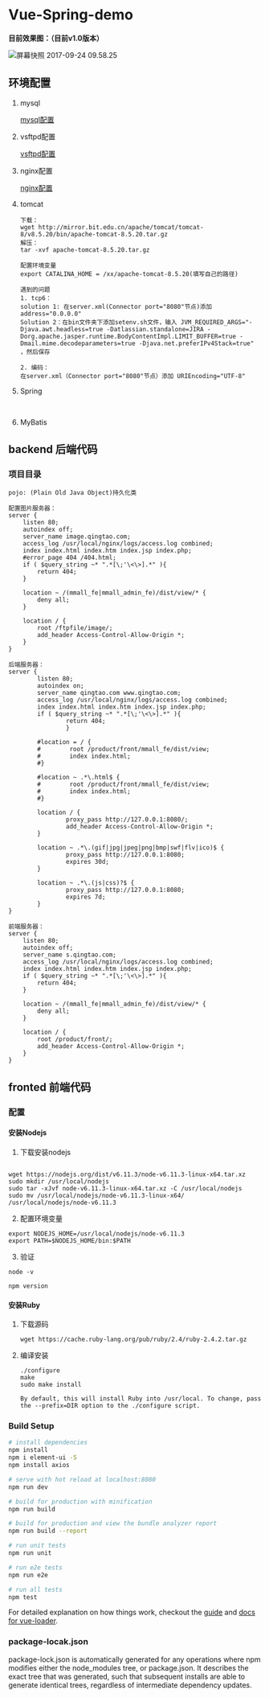 # Vue-Spring-demo

**目前效果图：（目前v1.0版本）**

![屏幕快照 2017-09-24 09.58.25](https://ws4.sinaimg.cn/large/006tNc79ly1fjya8noqzcj31kw0zkn67.jpg)




## 环境配置
1. mysql

   [mysql配置](http://learning.happymmall.com/mysql/mysqlconfig/)

2. vsftpd配置

   [vsftpd配置](http://learning.happymmall.com/vsftpdconfig/)

3. nginx配置

   [nginx配置](http://learning.happymmall.com/nginx/linux_conf/)


4. tomcat

   ```
   下载：
   wget http://mirror.bit.edu.cn/apache/tomcat/tomcat-8/v8.5.20/bin/apache-tomcat-8.5.20.tar.gz
   解压：
   tar -xvf apache-tomcat-8.5.20.tar.gz

   配置环境变量
   export CATALINA_HOME = /xx/apache-tomcat-8.5.20(填写自己的路径)

   遇到的问题
   1. tcp6：
   solution 1: 在server.xml(Connector port="8080"节点)添加address="0.0.0.0"
   Solution 2：在bin文件夹下添加setenv.sh文件，输入 JVM_REQUIRED_ARGS="-Djava.awt.headless=true -Datlassian.standalone=JIRA -Dorg.apache.jasper.runtime.BodyContentImpl.LIMIT_BUFFER=true -Dmail.mime.decodeparameters=true -Djava.net.preferIPv4Stack=true" ，然后保存

   2. 编码：
   在server.xml（Connector port="8080"节点）添加 URIEncoding="UTF-8"
   ```

5. Spring

   ​

6. MyBatis



## backend 后端代码

### 项目目录
```
pojo: (Plain Old Java Object)持久化类
```


   ```
   配置图片服务器：
   server {
       listen 80;
       autoindex off;
       server_name image.qingtao.com;
       access_log /usr/local/nginx/logs/access.log combined;
       index index.html index.htm index.jsp index.php;
       #error_page 404 /404.html;
       if ( $query_string ~* ".*[\;'\<\>].*" ){
           return 404;
       }

       location ~ /(mmall_fe|mmall_admin_fe)/dist/view/* {
           deny all;
       }

       location / {
           root /ftpfile/image/;
           add_header Access-Control-Allow-Origin *;
       }
   }

   后端服务器：
   server {
           listen 80;
           autoindex on;
           server_name qingtao.com www.qingtao.com;
           access_log /usr/local/nginx/logs/access.log combined;
           index index.html index.htm index.jsp index.php;
           if ( $query_string ~* ".*[\;'\<\>].*" ){
                   return 404;
                   }

           #location = / {
           #        root /product/front/mmall_fe/dist/view;
           #        index index.html;
           #}

           #location ~ .*\.html$ {
           #        root /product/front/mmall_fe/dist/view;
           #        index index.html;
           #}
           
           location / {
                   proxy_pass http://127.0.0.1:8080/;
                   add_header Access-Control-Allow-Origin *;
           }

           location ~ .*\.(gif|jpg|jpeg|png|bmp|swf|flv|ico)$ {
                   proxy_pass http://127.0.0.1:8080;
                   expires 30d;
           }

           location ~ .*\.(js|css)?$ {
                   proxy_pass http://127.0.0.1:8080;
                   expires 7d;
           }
   }

   前端服务器：
   server {
       listen 80;
       autoindex off;
       server_name s.qingtao.com;
       access_log /usr/local/nginx/logs/access.log combined;
       index index.html index.htm index.jsp index.php;
       if ( $query_string ~* ".*[\;'\<\>].*" ){
           return 404;
       }

       location ~ /(mmall_fe|mmall_admin_fe)/dist/view/* {
           deny all;
       }

       location / {
           root /product/front/;
           add_header Access-Control-Allow-Origin *;
       }
   }
   ```




## fronted 前端代码

### 配置

#### 安装Nodejs

1. 下载安装nodejs

  ```

  wget https://nodejs.org/dist/v6.11.3/node-v6.11.3-linux-x64.tar.xz
  sudo mkdir /usr/local/nodejs
  sudo tar -xJvf node-v6.11.3-linux-x64.tar.xz -C /usr/local/nodejs
  sudo mv /usr/local/nodejs/node-v6.11.3-linux-x64/ /usr/local/nodejs/node-v6.11.3
  ```
2. 配置环境变量
  ```
  export NODEJS_HOME=/usr/local/nodejs/node-v6.11.3
  export PATH=$NODEJS_HOME/bin:$PATH
  ```

3. 验证
  ```
  node -v

  npm version
  ```


#### 安装Ruby

1. 下载源码

   ```
   wget https://cache.ruby-lang.org/pub/ruby/2.4/ruby-2.4.2.tar.gz
   ```

2. 编译安装

   ```
   ./configure
   make
   sudo make install

   By default, this will install Ruby into /usr/local. To change, pass the --prefix=DIR option to the ./configure script.
   ```



### Build Setup

``` bash
# install dependencies
npm install
npm i element-ui -S
npm install axios

# serve with hot reload at localhost:8080
npm run dev

# build for production with minification
npm run build

# build for production and view the bundle analyzer report
npm run build --report

# run unit tests
npm run unit

# run e2e tests
npm run e2e

# run all tests
npm test
```

For detailed explanation on how things work, checkout the [guide](http://vuejs-templates.github.io/webpack/) and [docs for vue-loader](http://vuejs.github.io/vue-loader).



### package-locak.json

package-lock.json is automatically generated for any operations where npm modifies either the node_modules tree, or package.json. It describes the exact tree that was generated, such that subsequent installs are able to generate identical trees, regardless of intermediate dependency updates.

